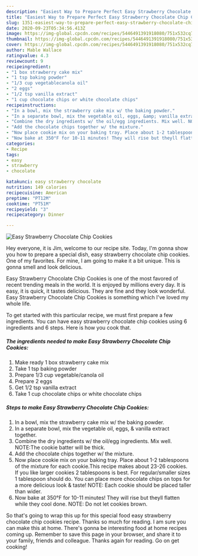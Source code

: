 ```yaml
---
description: "Easiest Way to Prepare Perfect Easy Strawberry Chocolate Chip Cookies"
title: "Easiest Way to Prepare Perfect Easy Strawberry Chocolate Chip Cookies"
slug: 1351-easiest-way-to-prepare-perfect-easy-strawberry-chocolate-chip-cookies
date: 2020-09-23T05:34:56.413Z
image: https://img-global.cpcdn.com/recipes/5446491391918080/751x532cq70/easy-strawberry-chocolate-chip-cookies-recipe-main-photo.jpg
thumbnail: https://img-global.cpcdn.com/recipes/5446491391918080/751x532cq70/easy-strawberry-chocolate-chip-cookies-recipe-main-photo.jpg
cover: https://img-global.cpcdn.com/recipes/5446491391918080/751x532cq70/easy-strawberry-chocolate-chip-cookies-recipe-main-photo.jpg
author: Mable Wallace
ratingvalue: 4.3
reviewcount: 9
recipeingredient:
- "1 box strawberry cake mix"
- "1 tsp baking powder"
- "1/3 cup vegetablecanola oil"
- "2 eggs"
- "1/2 tsp vanilla extract"
- "1 cup chocolate chips or white chocolate chips"
recipeinstructions:
- "In a bowl, mix the strawberry cake mix w/ the baking powder."
- "In a separate bowl, mix the vegetable oil, eggs, &amp; vanilla extract together."
- "Combine the dry ingredients w/ the oil/egg ingredients. Mix well. NOTE:The cookie batter will be thick."
- "Add the chocolate chips together w/ the mixture."
- "Now place cookie mix on your baking tray. Place about 1-2 tablespoons of the mixture for each cookie.This recipe makes about 23-26 cookies. If you like larger cookies 2 tablespoons is best. For regular/smaller sizes 1 tablespoon should do. You can place more chocolate chips on tops for a more delicious look &amp; taste! NOTE: Each cookie should be placed taller than wider."
- "Now bake at 350°F for 10-11 minutes! They will rise but theyll flatten while they cool done. NOTE: Do not let cookies brown."
categories:
- Recipe
tags:
- easy
- strawberry
- chocolate

katakunci: easy strawberry chocolate 
nutrition: 149 calories
recipecuisine: American
preptime: "PT12M"
cooktime: "PT51M"
recipeyield: "3"
recipecategory: Dinner

---
```



![Easy Strawberry Chocolate Chip Cookies](https://img-global.cpcdn.com/recipes/5446491391918080/751x532cq70/easy-strawberry-chocolate-chip-cookies-recipe-main-photo.jpg)

Hey everyone, it is Jim, welcome to our recipe site. Today, I'm gonna show you how to prepare a special dish, easy strawberry chocolate chip cookies. One of my favorites. For mine, I am going to make it a bit unique. This is gonna smell and look delicious.

Easy Strawberry Chocolate Chip Cookies is one of the most favored of recent trending meals in the world. It is enjoyed by millions every day. It is easy, it is quick, it tastes delicious. They are fine and they look wonderful. Easy Strawberry Chocolate Chip Cookies is something which I've loved my whole life.




To get started with this particular recipe, we must first prepare a few ingredients. You can have easy strawberry chocolate chip cookies using 6 ingredients and 6 steps. Here is how you cook that.

<!--inarticleads1-->

##### The ingredients needed to make Easy Strawberry Chocolate Chip Cookies:

1. Make ready 1 box strawberry cake mix
1. Take 1 tsp baking powder
1. Prepare 1/3 cup vegetable/canola oil
1. Prepare 2 eggs
1. Get 1/2 tsp vanilla extract
1. Take 1 cup chocolate chips or white chocolate chips




<!--inarticleads2-->

##### Steps to make Easy Strawberry Chocolate Chip Cookies:

1. In a bowl, mix the strawberry cake mix w/ the baking powder.
1. In a separate bowl, mix the vegetable oil, eggs, &amp; vanilla extract together.
1. Combine the dry ingredients w/ the oil/egg ingredients. Mix well. NOTE:The cookie batter will be thick.
1. Add the chocolate chips together w/ the mixture.
1. Now place cookie mix on your baking tray. Place about 1-2 tablespoons of the mixture for each cookie.This recipe makes about 23-26 cookies. If you like larger cookies 2 tablespoons is best. For regular/smaller sizes 1 tablespoon should do. You can place more chocolate chips on tops for a more delicious look &amp; taste! NOTE: Each cookie should be placed taller than wider.
1. Now bake at 350°F for 10-11 minutes! They will rise but theyll flatten while they cool done. NOTE: Do not let cookies brown.




So that's going to wrap this up for this special food easy strawberry chocolate chip cookies recipe. Thanks so much for reading. I am sure you can make this at home. There's gonna be interesting food at home recipes coming up. Remember to save this page in your browser, and share it to your family, friends and colleague. Thanks again for reading. Go on get cooking!
